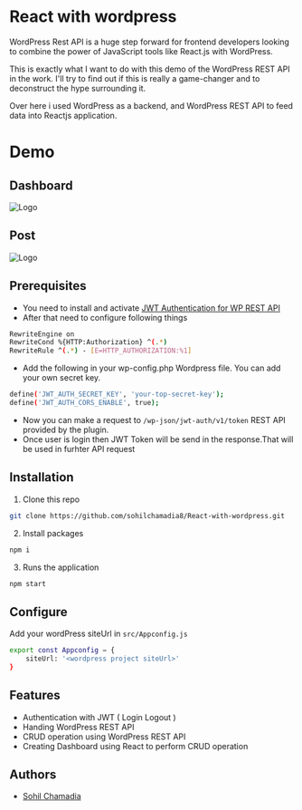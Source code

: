 
# React with wordpress

WordPress Rest API is a huge step forward for frontend developers looking to combine the power of JavaScript tools like React.js with WordPress.

This is exactly what I want to do with this demo of the WordPress REST API in the work. I'll try to find out if this is really a game-changer and to deconstruct the hype surrounding it.

Over here i used WordPress as a backend, and WordPress REST API to feed data into Reactjs application.

# Demo
## Dashboard
![Logo](https://github.com/sohilchamadia8/React-with-wordpress/blob/main/user_login.gif)

## Post
![Logo](https://github.com/sohilchamadia8/React-with-wordpress/blob/main/posts.gif)


## Prerequisites

- You need to install and activate [JWT Authentication for WP REST API](https://wordpress.org/plugins/jwt-authentication-for-wp-rest-api/)
- After that need to configure following things

```bash
RewriteEngine on
RewriteCond %{HTTP:Authorization} ^(.*)
RewriteRule ^(.*) - [E=HTTP_AUTHORIZATION:%1]
```
- Add the following in your wp-config.php Wordpress file. You can add your own secret key.

```bash
define('JWT_AUTH_SECRET_KEY', 'your-top-secret-key');
define('JWT_AUTH_CORS_ENABLE', true);
```
- Now you can make a request to `/wp-json/jwt-auth/v1/token` REST API provided by the plugin.
- Once user is login then JWT Token will be send in the response.That will be used in furhter API request
## Installation


1. Clone this repo
```bash
git clone https://github.com/sohilchamadia8/React-with-wordpress.git
```
2. Install packages
```bash
npm i
``` 
3. Runs the application
```bash
npm start
``` 
## Configure

Add your wordPress siteUrl in `src/Appconfig.js`

```bash
export const Appconfig = {
    siteUrl: '<wordpress project siteUrl>' 
}
```

## Features

- Authentication with JWT ( Login Logout )
- Handing WordPress REST API
- CRUD operation using WordPress REST API
- Creating Dashboard using React to perform CRUD operation


## Authors

- [Sohil Chamadia](https://sohilchamadia8.wordpress.com/)


